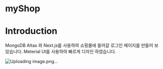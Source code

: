 # myShop

# Introduction
MongoDB Altas 와 Next.js를 사용하여 쇼핑물에 들어갈 로그인 페이지를 만들어 보았습니다.
Meterial UI를 사용하여 빠르게 디자인 하였습니다.

![Uploading image.png…]()
